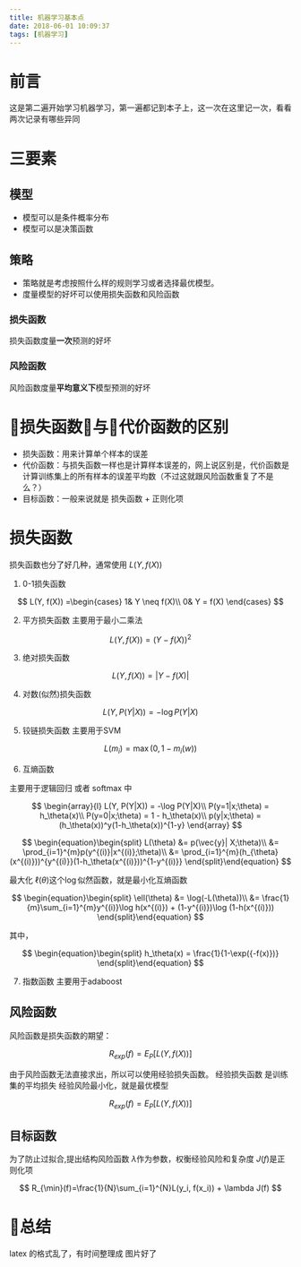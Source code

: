 ```yaml
---
title: 机器学习基本点
date: 2018-06-01 10:09:37
tags: [机器学习]
---
```


# 前言
这是第二遍开始学习机器学习，第一遍都记到本子上，这一次在这里记一次，看看两次记录有哪些异同

# 三要素

## 模型
- 模型可以是条件概率分布
- 模型可以是决策函数

## 策略
- 策略就是考虑按照什么样的规则学习或者选择最优模型。
- 度量模型的好坏可以使用损失函数和风险函数

### 损失函数
损失函数度量**一次**预测的好坏

### 风险函数
风险函数度量**平均意义下**模型预测的好坏

# 损失函数与代价函数的区别

- 损失函数：用来计算单个样本的误差
- 代价函数：与损失函数一样也是计算样本误差的，网上说区别是，代价函数是计算训练集上的所有样本的误差平均数（不过这就跟风险函数重复了不是么？）
- 目标函数：一般来说就是 损失函数 + 正则化项



# 损失函数
损失函数也分了好几种，通常使用 $L(Y, f(X))$

1. 0-1损失函数

$$
L(Y, f(X)) =\begin{cases}
1&       Y \neq f(X)\\
0&       Y = f(X)
\end{cases}
$$

2. 平方损失函数
主要用于最小二乘法

$$
L(Y, f(X)) = {(Y-f(X))}^2
$$

3. 绝对损失函数

$$
L(Y, f(X)) = \vert Y-f(X) \vert
$$

4. 对数(似然)损失函数

$$
L(Y, P(Y|X)) = -\log P(Y|X)
$$

5. 铰链损失函数
主要用于SVM

$$
L(m_i) = \max(0, 1-m_i(w))
$$

6. 互熵函数

主要用于逻辑回归 或者 softmax 中

$$
\begin{array}{l}
L(Y, P(Y|X)) = -\log P(Y|X)\\
P(y=1|x;\theta) = h_\theta(x)\\
P(y=0|x;\theta) = 1 - h_\theta(x)\\
p(y|x;\theta) = (h_\theta(x))^y(1-h_\theta(x))^{1-y}
\end{array}
$$

$$
\begin{equation}\begin{split}
L(\theta) &= p(\vec{y}| X;\theta)\\
&= \prod_{i=1}^{m}p(y^{(i)}|x^{(i)};\theta)\\
&= \prod_{i=1}^{m}(h_{\theta}(x^{(i)}))^{y^{(i)}}(1-h_\theta(x^{(i)}))^{1-y^{(i)}}
\end{split}\end{equation}
$$

最大化 $\ell(\theta)$这个$\log$似然函数，就是最小化互熵函数

$$
\begin{equation}\begin{split}
\ell(\theta) &= \log(-L(\theta))\\
&= \frac{1}{m}\sum_{i=1}^{m}y^{(i)}\log h(x^{(i)}) + (1-y^{(i)})\log (1-h(x^{(i)}))
\end{split}\end{equation}
$$

其中，

$$
\begin{equation}\begin{split}
h_\theta(x) = \frac{1}{1-\exp({-f(x)})}
\end{split}\end{equation}
$$

7. 指数函数
主要用于adaboost

## 风险函数
风险函数是损失函数的期望：

$$
R_{exp}(f) = E_{P}[L(Y,f(X))]
$$

由于风险函数无法直接求出，所以可以使用经验损失函数。
经验损失函数 是训练集的平均损失
经验风险最小化，就是最优模型

$$
R_{exp}(f) = E_{P}[L(Y,f(X))]
$$

## 目标函数
为了防止过拟合,提出结构风险函数  $\lambda$作为参数，权衡经验风险和复杂度 $J(f)$是正则化项

$$
R_{\min}(f)=\frac{1}{N}\sum_{i=1}^{N}L(y_i, f(x_i)) + \lambda J(f)
$$

# 总结

latex 的格式乱了，有时间整理成 图片好了